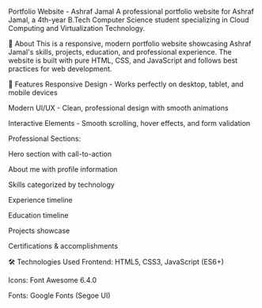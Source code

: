 Portfolio Website - Ashraf Jamal
A professional portfolio website for Ashraf Jamal, a 4th-year B.Tech Computer Science student specializing in Cloud Computing and Virtualization Technology.

🌟 About
This is a responsive, modern portfolio website showcasing Ashraf Jamal's skills, projects, education, and professional experience. The website is built with pure HTML, CSS, and JavaScript and follows best practices for web development.

🚀 Features
Responsive Design - Works perfectly on desktop, tablet, and mobile devices

Modern UI/UX - Clean, professional design with smooth animations

Interactive Elements - Smooth scrolling, hover effects, and form validation

Professional Sections:

Hero section with call-to-action

About me with profile information

Skills categorized by technology

Experience timeline

Education timeline

Projects showcase

Certifications & accomplishments


🛠️ Technologies Used
Frontend: HTML5, CSS3, JavaScript (ES6+)

Icons: Font Awesome 6.4.0

Fonts: Google Fonts (Segoe UI)

